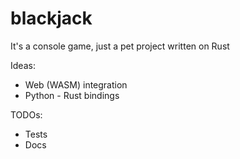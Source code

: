 # blackjack
It's a console game, just a pet project written on Rust

Ideas:
- Web (WASM) integration
- Python - Rust bindings

TODOs:
- Tests
- Docs
